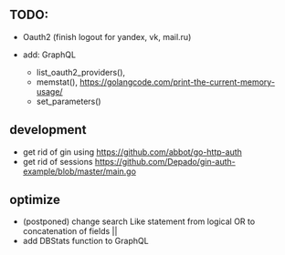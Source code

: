 ## TODO:

- Oauth2 (finish logout for yandex, vk, mail.ru)

- add: GraphQL 
    -   list_oauth2_providers(), 
    -   memstat(), <https://golangcode.com/print-the-current-memory-usage/>
    -   set_parameters()



## development
- get rid of gin using <https://github.com/abbot/go-http-auth>
- get rid of sessions
    https://github.com/Depado/gin-auth-example/blob/master/main.go


## optimize
- (postponed) change search Like statement from logical OR to concatenation of fields ||
- add DBStats function to GraphQL


